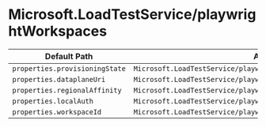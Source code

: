 # Microsoft.LoadTestService/playwrightWorkspaces

| Default Path | Alias |
|---|---|
| `properties.provisioningState` | `Microsoft.LoadTestService/playwrightWorkspaces/provisioningState` |
| `properties.dataplaneUri` | `Microsoft.LoadTestService/playwrightWorkspaces/dataplaneUri` |
| `properties.regionalAffinity` | `Microsoft.LoadTestService/playwrightWorkspaces/regionalAffinity` |
| `properties.localAuth` | `Microsoft.LoadTestService/playwrightWorkspaces/localAuth` |
| `properties.workspaceId` | `Microsoft.LoadTestService/playwrightWorkspaces/workspaceId` |

